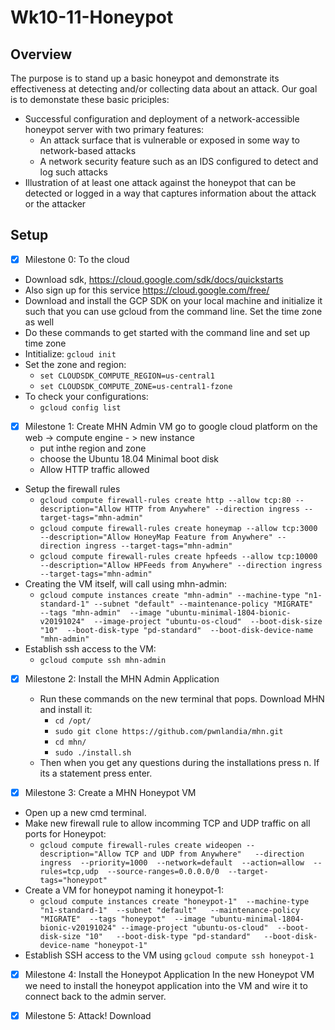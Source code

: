 # Wk10-11-Honeypot

## Overview
The purpose is to stand up a basic honeypot and demonstrate its effectiveness at detecting and/or collecting data about an attack. Our goal is to demonstate these basic priciples:
- Successful configuration and deployment of a network-accessible honeypot server with two primary features:
  - An attack surface that is vulnerable or exposed in some way to network-based attacks
  - A network security feature such as an IDS configured to detect and log such attacks
- Illustration of at least one attack against the honeypot that can be detected or logged in a way that captures information about the attack or the attacker

## Setup
- [x] Milestone 0: To the cloud 
- Download sdk, https://cloud.google.com/sdk/docs/quickstarts
- Also sign up for this service https://cloud.google.com/free/
- Download and install the GCP SDK on your local machine and initialize it such that you can use gcloud from the command line. Set the time zone as well
- Do these commands to get started with the command line and set up time zone
- Intitialize:
`gcloud init`
- Set the zone and region:
	- `set CLOUDSDK_COMPUTE_REGION=us-central1`
	- `set CLOUDSDK_COMPUTE_ZONE=us-central1-fzone`
- To check your configurations:	
	- `gcloud config list`
- [x] Milestone 1: Create MHN Admin VM 
   go to google cloud platform on the web -> compute engine - > new instance 
	- put inthe region and zone
	- choose the Ubuntu 18.04 Minimal boot disk	
	- Allow HTTP traffic allowed
- Setup the firewall rules
	- `gcloud compute firewall-rules create http --allow tcp:80 --description="Allow HTTP from Anywhere" --direction ingress --target-tags="mhn-admin"`
	- `gcloud compute firewall-rules create honeymap --allow tcp:3000 --description="Allow HoneyMap Feature from Anywhere" --direction ingress --target-tags="mhn-admin"`
	- `gcloud compute firewall-rules create hpfeeds --allow tcp:10000 --description="Allow HPFeeds from Anywhere" --direction ingress --target-tags="mhn-admin"`
- Creating the VM itself, will call using mhn-admin:
	- `gcloud compute instances create "mhn-admin" --machine-type "n1-standard-1" --subnet "default" --maintenance-policy "MIGRATE"  --tags "mhn-admin"  --image "ubuntu-minimal-1804-bionic-v20191024"  --image-project "ubuntu-os-cloud"  --boot-disk-size "10"  --boot-disk-type "pd-standard"  --boot-disk-device-name "mhn-admin"`
- Establish ssh access to the VM:
	- `gcloud compute ssh mhn-admin`

- [x] Milestone 2: Install the MHN Admin Application
	- Run these commands on the new terminal that pops. Download MHN and install it:
		- `cd /opt/`
		- `sudo git clone https://github.com/pwnlandia/mhn.git`
		- `cd mhn/`
		- `sudo ./install.sh`
	- Then when you get any questions during the installations press n. If its a statement press enter.

- [x] Milestone 3: Create a MHN Honeypot VM 
- Open up a new cmd terminal.
- Make new firewall rule to allow incomming TCP and UDP traffic on all ports for Honeypot:
	- `gcloud compute firewall-rules create wideopen --description="Allow TCP and UDP from Anywhere"   --direction ingress  --priority=1000  --network=default  --action=allow  --rules=tcp,udp  --source-ranges=0.0.0.0/0  --target-tags="honeypot"`
- Create a VM for honeypot naming it honeypot-1:
	- `gcloud compute instances create "honeypot-1"  --machine-type "n1-standard-1"  --subnet "default"   --maintenance-policy "MIGRATE"  --tags "honeypot"  --image "ubuntu-minimal-1804-bionic-v20191024" --image-project "ubuntu-os-cloud"  --boot-disk-size "10"   --boot-disk-type "pd-standard"   --boot-disk-device-name "honeypot-1"`
- Establish SSH access to the VM using `gcloud compute ssh honeypot-1`

      
- [x] Milestone 4: Install the Honeypot Application
In the new Honeypot VM we need to install the honeypot application into the VM and wire it to connect back to the admin server.
- [x] Milestone 5: Attack!
      Download     
    
    
    
    
    
    
    
